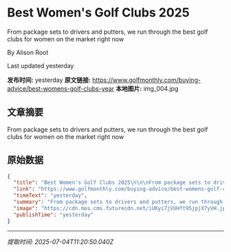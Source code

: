 # Best Women's Golf Clubs 2025


From package sets to drivers and putters, we run through the best golf clubs for women on the market right now


By  Alison Root 

Last updated yesterday

**发布时间:** yesterday
**原文链接:** https://www.golfmonthly.com/buying-advice/best-womens-golf-clubs-year
**本地图片:** img_004.jpg

## 文章摘要

From package sets to drivers and putters, we run through the best golf clubs for women on the market right now

## 原始数据

```json
{
  "title": "Best Women's Golf Clubs 2025\n\n\nFrom package sets to drivers and putters, we run through the best golf clubs for women on the market right now\n\n\nBy  Alison Root \n\nLast updated yesterday",
  "link": "https://www.golfmonthly.com/buying-advice/best-womens-golf-clubs-year",
  "timeText": "yesterday",
  "summary": "From package sets to drivers and putters, we run through the best golf clubs for women on the market right now",
  "image": "https://cdn.mos.cms.futurecdn.net/iUKyi7jVUHft95jpjX7yVH.jpg",
  "publishTime": "yesterday"
}
```

---
*提取时间: 2025-07-04T11:20:50.040Z*
